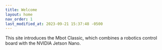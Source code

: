 ```yaml
---
title: Welcome
layout: home
nav_order: 1
last_modified_at: 2023-09-21 15:37:48 -0500
---
```


This site introduces the Mbot Classic, which combines a robotics control board with the NVIDIA Jetson Nano.
